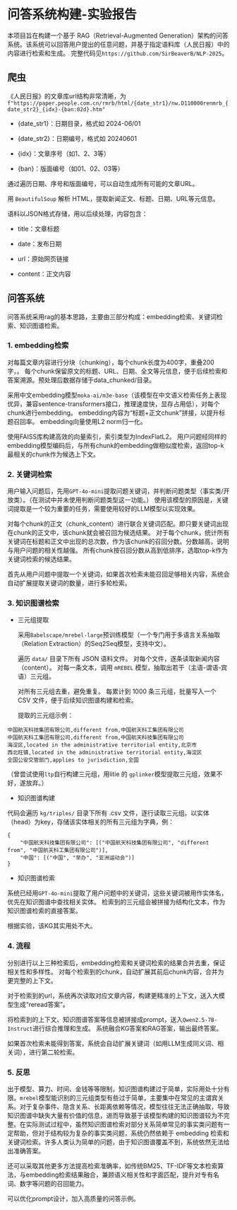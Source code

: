 # 问答系统构建-实验报告
本项目旨在构建一个基于 RAG（Retrieval-Augmented Generation）架构的问答系统。该系统可以回答用户提出的任意问题，并基于指定语料库（人民日报）中的内容进行检索和生成。
完整代码见`https://github.com/SirBeaverB/NLP-2025`。


## 爬虫
《人民日报》的文章库url结构非常清晰，为`f"https://paper.people.com.cn/rmrb/html/{date_str1}/nw.D110000renmrb_{date_str2}_{idx}-{ban:02d}.htm"`

- {date_str1}：日期目录，格式如 2024-06/01

- {date_str2}：日期编号，格式如 20240601

- {idx}：文章序号（如1、2、3等）

- {ban}：版面编号（如01、02、03等）

通过遍历日期、序号和版面编号，可以自动生成所有可能的文章URL。

用 `BeautifulSoup` 解析 HTML，提取新闻正文、标题、日期、URL等元信息。

语料以JSON格式存储，用以后续处理，内容包含：

- title：文章标题

- date：发布日期

- url：原始网页链接

- content：正文内容


## 问答系统

问答系统采用rag的基本思路，主要由三部分构成：embedding检索、关键词检索、知识图谱检索。

### 1. embedding检索
 对每篇文章内容进行分块（chunking），每个chunk长度为400字，重叠200字，。
每个chunk保留原文的标题、URL、日期、全文等元信息，便于后续检索和答案溯源。预处理后数据存储于data_chunked/目录。

采用中文embedding模型`moka-ai/m3e-base`（该模型在中文语义检索任务上表现优异，兼容sentence-transformers接口，推理速度快，显存占用低），对每个chunk进行embedding。
embedding内容为“标题+正文chunk”拼接，以提升标题召回率。
embedding向量使用L2 norm归一化。


使用FAISS库构建高效的向量索引，索引类型为IndexFlatL2。
用户问题经同样的embedding模型编码后，与所有chunk的embedding做相似度检索，返回top-k最相关的chunk作为候选上下文。

### 2. 关键词检索
用户输入问题后，先用`GPT-4o-mini`提取问题关键词，并判断问题类型（事实类/开放类）。（在测试中并未使用判断问题类型这一功能。）
使用该模型的原因是，关键词提取是一个较为重要的任务，需要使用较好的LLM模型以实现效果。

对每个chunk的正文（chunk_content）进行联合关键词匹配。即只要关键词出现在chunk的正文中，该chunk就会被召回为候选结果。
对于每个chunk，统计所有关键词在标题和正文中出现的总次数，作为该chunk的召回分数。分数越高，说明与用户问题的相关性越强。
所有chunk按召回分数从高到低排序，选取top-k作为关键词检索的候选结果。

首先从用户问题中提取一个关键词，如果首次检索未能召回足够相关内容，系统会自动扩展提取关键词的数量，进行多轮检索。

### 3. 知识图谱检索
- 三元组提取

    采用`Babelscape/mrebel-large`预训练模型（一个专门用于多语言关系抽取（Relation Extraction）的Seq2Seq模型，支持中文）。

    遍历 `data/` 目录下所有 JSON 语料文件。
对每个文件，逐条读取新闻内容（content）。
对每一条文本，调用 `mREBEL` 模型，抽取出若干（主语-谓语-宾语）三元组。

    对所有三元组去重，避免重复。
每累计到 1000 条三元组，批量写入一个 CSV 文件，便于后续知识图谱构建和检索。

    提取的三元组示例：
```
中国航天科技集团有限公司,different from,中国航天科工集团有限公司
中国航天科工集团有限公司,different from,中国航天科技集团有限公司
海淀区,located in the administrative territorial entity,北京市
西北旺镇,located in the administrative territorial entity,海淀区
全国公安交管部门,applies to jurisdiction,全国
```

（曾尝试使用`ltp`自行构建三元组，用litie 的 `gplinker`模型提取三元组，效果不好，遂放弃。）

- 知识图谱构建

代码会遍历 `kg/triples/` 目录下所有 .csv 文件，逐行读取三元组。以实体（head）为key，存储该实体相关的所有三元组为字典，例：

```
{
    "中国航天科技集团有限公司": [("中国航天科技集团有限公司", "different from", "中国航天科工集团有限公司")],
    "中国": [("中国", "举办", "亚洲运动会")]
}
```

- 知识图谱检索

系统已经用`GPT-4o-mini`提取了用户问题中的关键词，这些关键词被用作实体名，优先在知识图谱中查找相关实体。
检索到的三元组会被拼接为结构化文本，作为知识图谱检索的直接答案。


根据实验，该KG其实用处不大。

### 4. 流程
分别进行以上三种检索后，embedding检索和关键词检索的结果合并去重，保证相关性和多样性。
对每个检索到的chunk，自动扩展其前后chunk内容，合并为更完整的上下文。

对于检索到的url，系统再次读取对应文章内容，构建更精准的上下文，送入大模型生成“reread答案”。

将检索到的上下文、知识图谱答案等信息被拼接成prompt，送入`Qwen2.5-7B-Instruct`进行综合推理和生成。
系统融合KG答案和RAG答案，输出最终答案。

如果首次检索未能得到答案，系统会自动扩展关键词（如用LLM生成同义词、相关词），进行第二轮检索。

### 5. 反思

出于模型、算力、时间、金钱等等限制，知识图谱构建过于简单，实际用处十分有限。`mrebel`模型能识别的三元组类型有些过于简单，主要集中在常见的主谓宾关系。对于复杂事件、隐含关系、长距离依赖等情况，模型往往无法正确抽取，导致知识图谱中缺失大量有价值的信息，进而导致基于该模型构建的知识图谱较为不完整。在实际测试过程中，虽然知识图谱检索对部分关系简单常见的事实类问题有一定帮助，但对于结构较为复杂的事实类问题，系统仍然依赖于 embedding 检索和关键词检索。许多人类认为简单的问题，由于知识图谱覆盖不到，系统依然无法给出准确答案。

还可以采取其他更多方法提高检索准确率，如传统BM25、TF-IDF等文本检索算法，与embedding检索结果融合，兼顾语义相关性和字面匹配，提升对专有名词、数字等问题的召回能力。

可以优化prompt设计，加入高质量的问答示例。
